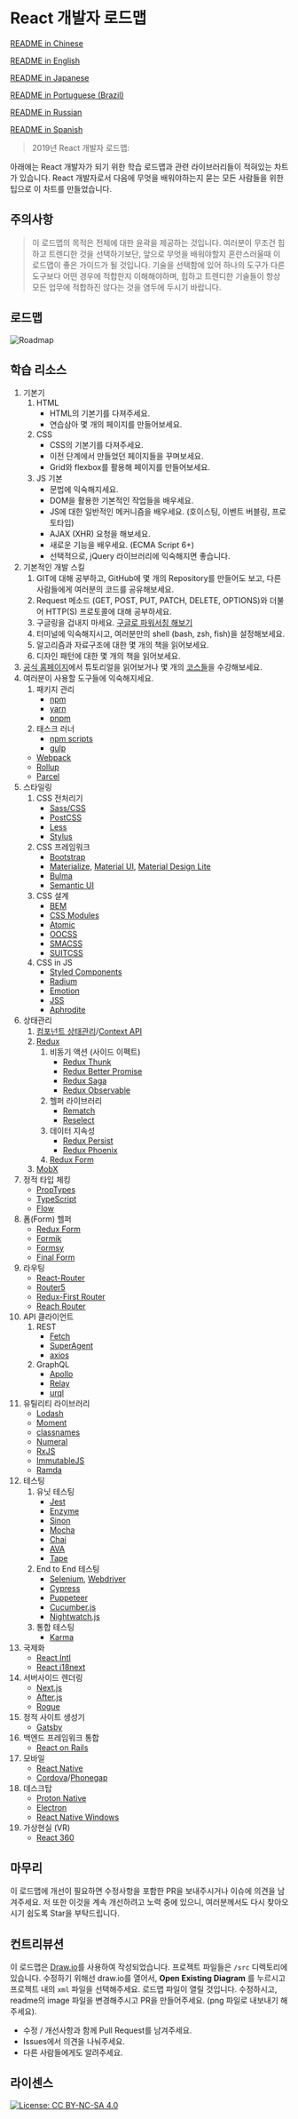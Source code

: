 # React 개발자 로드맵

[README in Chinese](README-CN.md)

[README in English](README.md)

[README in Japanese](README-JA.md)

[README in Portuguese (Brazil)](README-PTBR.md)

[README in Russian](README-RU.md)

[README in Spanish](README-ES.md)

> 2019년 React 개발자 로드맵:

아래에는 React 개발자가 되기 위한 학습 로드맵과 관련 라이브러리들이 적혀있는 차트가 있습니다. React 개발자로서 다음에 무엇을 배워야하는지 묻는 모든 사람들을 위한 팁으로 이 차트를 만들었습니다.

## 주의사항

> 이 로드맵의 목적은 전체에 대한 윤곽을 제공하는 것입니다. 여러분이 무조건 힙하고 트렌디한 것을 선택하기보단, 앞으로 무엇을 배워야할지 혼란스러울때 이 로드맵이 좋은 가이드가 될 것입니다. 기술을 선택함에 있어 하나의 도구가 다른 도구보다 어떤 경우에 적합한지 이해해야하며, 힙하고 트렌디한 기술들이 항상 모든 업무에 적합하진 않다는 것을 염두에 두시기 바랍니다.

## 로드맵

![Roadmap](./roadmap-ko.png)

## 학습 리소스

1. 기본기
   1. HTML
      - HTML의 기본기를 다져주세요.
      - 연습삼아 몇 개의 페이지를 만들어보세요.
   2. CSS
      - CSS의 기본기를 다져주세요.
      - 이전 단계에서 만들었던 페이지들을 꾸며보세요.
      - Grid와 flexbox를 활용해 페이지를 만들어보세요.
   3. JS 기본
      - 문법에 익숙해지세요.
      - DOM을 활용한 기본적인 작업들을 배우세요.
      - JS에 대한 일반적인 메커니즘을 배우세요. (호이스팅, 이벤트 버블링, 프로토타입)
      - AJAX (XHR) 요청을 해보세요.
      - 새로운 기능을 배우세요. (ECMA Script 6+)
      - 선택적으로, jQuery 라이브러리에 익숙해지면 좋습니다.
2. 기본적인 개발 스킬
   1. GIT에 대해 공부하고, GitHub에 몇 개의 Repository를 만들어도 보고, 다른 사람들에게 여러분의 코드를 공유해보세요.
   2. Request 메소드 (GET, POST, PUT, PATCH, DELETE, OPTIONS)와 더불어 HTTP(S) 프로토콜에 대해 공부하세요.
   3. 구글링을 겁내지 마세요. [구글로 파워서칭 해보기](http://www.powersearchingwithgoogle.com/)
   4. 터미널에 익숙해지시고, 여러분만의 shell (bash, zsh, fish)을 설정해보세요.
   5. 알고리즘과 자료구조에 대한 몇 개의 책을 읽어보세요.
   6. 디자인 패턴에 대한 몇 개의 책을 읽어보세요.
3. [공식 홈페이지](https://reactjs.org/tutorial/tutorial.html)에서 튜토리얼을 읽어보거나 몇 개의 [코스들](https://egghead.io/courses/the-beginner-s-guide-to-react)을 수강해보세요.
4. 여러분이 사용할 도구들에 익숙해지세요.
   1. 패키지 관리
      - [npm](https://www.npmjs.com/)
      - [yarn](https://yarnpkg.com/lang/en/)
      - [pnpm](https://pnpm.js.org/)
   2. 태스크 러너
      - [npm scripts](https://docs.npmjs.com/misc/scripts)
      - [gulp](https://gulpjs.com/)
   - [Webpack](https://webpack.js.org/)
   - [Rollup](https://rollupjs.org/guide/en)
   - [Parcel](https://parceljs.org/)
5. 스타일링
   1. CSS 전처리기
      - [Sass/CSS](https://sass-lang.com/)
      - [PostCSS](https://postcss.org/)
      - [Less](http://lesscss.org/)
      - [Stylus](http://stylus-lang.com/)
   2. CSS 프레임워크
      - [Bootstrap](https://getbootstrap.com/)
      - [Materialize](https://materializecss.com/), [Material UI](https://material-ui.com/), [Material Design Lite](https://getmdl.io/)
      - [Bulma](https://bulma.io/)
      - [Semantic UI](https://semantic-ui.com/)
   3. CSS 설계
      - [BEM](http://getbem.com/)
      - [CSS Modules](https://github.com/css-modules/css-modules)
      - [Atomic](https://acss.io/)
      - [OOCSS](https://github.com/stubbornella/oocss/wiki)
      - [SMACSS](https://smacss.com/)
      - [SUITCSS](https://suitcss.github.io/)
   4. CSS in JS
      - [Styled Components](https://www.styled-components.com/)
      - [Radium](https://formidable.com/open-source/radium/)
      - [Emotion](https://emotion.sh/)
      - [JSS](http://cssinjs.org/)
      - [Aphrodite](https://github.com/Khan/aphrodite)
6. 상태관리
   1. [컴포넌트 상태관리](https://reactjs.org/docs/faq-state.html)/[Context API](https://reactjs.org/docs/context.html)
   2. [Redux](https://redux.js.org/)
      1. 비동기 액션 (사이드 이펙트)
         - [Redux Thunk](https://github.com/reduxjs/redux-thunk)
         - [Redux Better Promise](https://github.com/Lukasz-pluszczewski/redux-better-promise)
         - [Redux Saga](https://redux-saga.js.org/)
         - [Redux Observable](https://redux-observable.js.org)
      2. 헬퍼 라이브러리
         - [Rematch](https://rematch.gitbooks.io/rematch/)
         - [Reselect](https://github.com/reduxjs/reselect)
      3. 데이터 지속성
         - [Redux Persist](https://github.com/rt2zz/redux-persist)
         - [Redux Phoenix](https://github.com/adam-golab/redux-phoenix)
      4. [Redux Form](https://redux-form.com)
   3. [MobX](https://mobx.js.org/)
7. 정적 타입 체킹
   - [PropTypes](https://reactjs.org/docs/typechecking-with-proptypes.html)
   - [TypeScript](https://www.typescriptlang.org/)
   - [Flow](https://flow.org/en/)
8. 폼(Form) 헬퍼
   - [Redux Form](https://redux-form.com)
   - [Formik](https://github.com/jaredpalmer/formik)
   - [Formsy](https://github.com/formsy/formsy-react)
   - [Final Form](https://github.com/final-form/final-form)
9. 라우팅
   - [React-Router](https://reacttraining.com/react-router/)
   - [Router5](https://router5.js.org/)
   - [Redux-First Router](https://github.com/faceyspacey/redux-first-router)
   - [Reach Router](https://reach.tech/router/)
10. API 클라이언트
    1. REST
       - [Fetch](https://developer.mozilla.org/en-US/docs/Web/API/Fetch_API)
       - [SuperAgent](https://visionmedia.github.io/superagent/)
       - [axios](https://github.com/axios/axios)
    2. GraphQL
       - [Apollo](https://www.apollographql.com/docs/react/)
       - [Relay](https://facebook.github.io/relay/)
       - [urql](https://github.com/FormidableLabs/urql)
11. 유틸리티 라이브러리
    - [Lodash](https://lodash.com/)
    - [Moment](https://momentjs.com/)
    - [classnames](https://github.com/JedWatson/classnames)
    - [Numeral](http://numeraljs.com/)
    - [RxJS](http://reactivex.io/)
    - [ImmutableJS](https://facebook.github.io/immutable-js/)
    - [Ramda](https://ramdajs.com/)
12. 테스팅
    1. 유닛 테스팅
       - [Jest](https://facebook.github.io/jest/)
       - [Enzyme](http://airbnb.io/enzyme/)
       - [Sinon](http://sinonjs.org/)
       - [Mocha](https://mochajs.org/)
       - [Chai](http://www.chaijs.com/)
       - [AVA](https://github.com/avajs/ava)
       - [Tape](https://github.com/substack/tape)
    2. End to End 테스팅
       - [Selenium](https://www.seleniumhq.org/), [Webdriver](http://webdriver.io/)
       - [Cypress](https://cypress.io/)
       - [Puppeteer](https://pptr.dev/)
       - [Cucumber.js](https://github.com/cucumber/cucumber-js)
       - [Nightwatch.js](http://nightwatchjs.org/)
    3. 통합 테스팅
       - [Karma](https://karma-runner.github.io/)
13. 국제화
    - [React Intl](https://github.com/yahoo/react-intl)
    - [React i18next](https://react.i18next.com/)
14. 서버사이드 렌더링
    - [Next.js](https://nextjs.org/)
    - [After.js](https://github.com/jaredpalmer/after.js)
    - [Rogue](https://github.com/alidcastano/rogue.js)
15. 정적 사이트 생성기
    - [Gatsby](https://www.gatsbyjs.org/)
16. 백엔드 프레임워크 통합
    - [React on Rails](https://shakacode.gitbooks.io/react-on-rails/content/)
17. 모바일
    - [React Native](https://facebook.github.io/react-native/)
    - [Cordova](https://cordova.apache.org/)/[Phonegap](https://phonegap.com/)
18. 데스크탑
    - [Proton Native](https://proton-native.js.org/)
    - [Electron](https://electronjs.org/)
    - [React Native Windows](https://github.com/Microsoft/react-native-windows)
19. 가상현실 (VR)
    - [React 360](https://facebook.github.io/react-360/)

## 마무리

이 로드맵에 개선이 필요하면 수정사항을 포함한 PR을 보내주시거나 이슈에 의견을 남겨주세요. 저 또한 이것을 계속 개선하려고 노력 중에 있으니, 여러분께서도 다시 찾아오시기 쉽도록 Star을 부탁드립니다.

## 컨트리뷰션

이 로드맵은 [Draw.io](https://www.draw.io/)를 사용하여 작성되었습니다. 프로젝트 파일들은 `/src` 디렉토리에 있습니다. 수정하기 위해선 draw.io를 열어서, **Open Existing Diagram** 를 누르시고 프로젝트 내의 `xml` 파일을 선택해주세요. 로드맵 파일이 열릴 것입니다. 수정하시고, readme의 image 파일을 변경해주시고 PR을 만들어주세요. (png 파일로 내보내기 해주세요).

- 수정 / 개선사항과 함께 Pull Request를 남겨주세요.
- Issues에서 의견을 나눠주세요.
- 다른 사람들에게도 알려주세요.

## 라이센스

[![License: CC BY-NC-SA 4.0](https://img.shields.io/badge/License-CC%20BY--NC--SA%204.0-lightgrey.svg)](https://creativecommons.org/licenses/by-nc-sa/4.0/)
